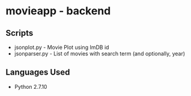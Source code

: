# movieapp - backend

## Scripts
- jsonplot.py - Movie Plot using ImDB id
- jsonparser.py - List of movies with search term (and optionally, year)

## Languages Used
- Python 2.7.10
